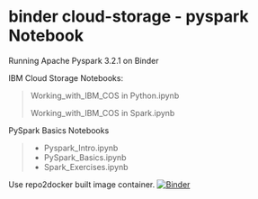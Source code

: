 # binder cloud-storage - pyspark Notebook

Running Apache Pyspark 3.2.1 on Binder

IBM Cloud Storage Notebooks:

> Working_with_IBM_COS in Python.ipynb
>
> Working_with_IBM_COS in Spark.ipynb

PySpark Basics Notebooks

> - Pyspark_Intro.ipynb
> - PySpark_Basics.ipynb
> - Spark_Exercises.ipynb


Use repo2docker built image container.
[![Binder](https://mybinder.org/badge_logo.svg)](https://mybinder.org/v2/gh/minc-yang/binder-cloudstorage-pyspark/HEAD)
 
